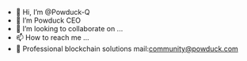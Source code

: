 - 👋 Hi, I’m @Powduck-Q
- 🌱 I’m Powduck CEO
- 💞️ I’m looking to collaborate on ...
- 📫 How to reach me ...
- 🚀 Professional blockchain solutions
mail:community@powduck.com 


<!---
Powduck-Q/Powduck-Q is a ✨ special ✨ repository because its `README.md` (this file) appears on your GitHub profile.
You can click the Preview link to take a look at your changes.
--->
